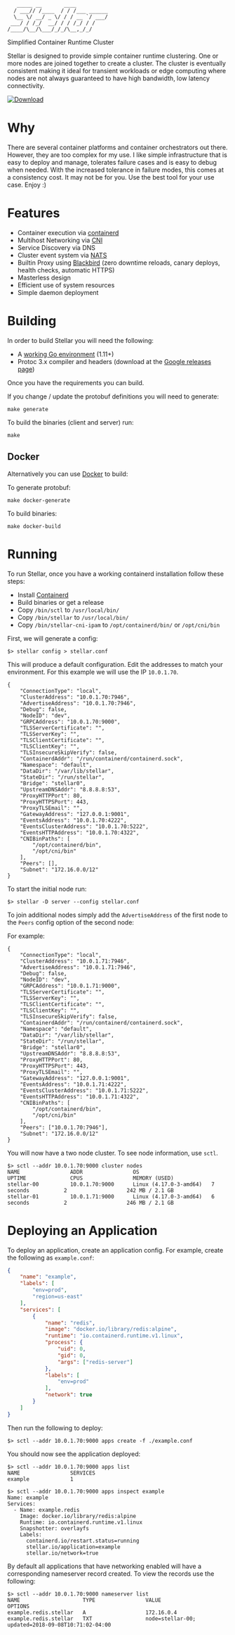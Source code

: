 ```
   _____ __       ____
  / ___// /____  / / /___ ______
  \__ \/ __/ _ \/ / / __ `/ ___/
 ___/ / /_/  __/ / / /_/ / /
/____/\__/\___/_/_/\__,_/_/

```

Simplified Container Runtime Cluster

Stellar is designed to provide simple container runtime clustering.  One
or more nodes are joined together to create a cluster.  The cluster
is eventually consistent making it ideal for transient workloads or edge
computing where nodes are not always guaranteed to have high bandwidth, low
latency connectivity.

[![Download](https://img.shields.io/badge/downloads-master-green.svg)](https://s3.us-east-2.amazonaws.com/stellar-release/latest/stellar-linux-amd64.tar.gz)

# Why
There are several container platforms and container orchestrators out there.
However, they are too complex for my use.  I like simple infrastructure that
is easy to deploy and manage, tolerates failure cases and is easy to debug
when needed.  With the increased tolerance in failure modes, this comes at
a consistency cost.  It may not be for you.  Use the best tool for your use
case.  Enjoy :)

# Features

- Container execution via [containerd](https://github.com/containerd/containerd)
- Multihost Networking via [CNI](https://github.com/containernetworking/cni)
- Service Discovery via DNS
- Cluster event system via [NATS](https://github.com/nats-io/gnatsd)
- Builtin Proxy using [Blackbird](https://github.com/ehazlett/blackbird) (zero downtime reloads, canary deploys, health checks, automatic HTTPS)
- Masterless design
- Efficient use of system resources
- Simple daemon deployment

# Building
In order to build Stellar you will need the following:

- A [working Go environment](https://golang.org/doc/code.html) (1.11+)
- Protoc 3.x compiler and headers (download at the [Google releases page](https://github.com/google/protobuf/releases))

Once you have the requirements you can build.

If you change / update the protobuf definitions you will need to generate:

`make generate`

To build the binaries (client and server) run:

`make`

## Docker
Alternatively you can use [Docker](https://www.docker.com) to build:

To generate protobuf:

`make docker-generate`

To build binaries:

`make docker-build`

# Running
To run Stellar, once you have a working containerd installation follow these steps:

- Install [Containerd](https://github.com/containerd/containerd#getting-started)
- Build binaries or get a release
- Copy `/bin/sctl` to `/usr/local/bin/`
- Copy `/bin/stellar` to `/usr/local/bin/`
- Copy `/bin/stellar-cni-ipam` to `/opt/containerd/bin/` or `/opt/cni/bin`

First, we will generate a config:

```
$> stellar config > stellar.conf
```

This will produce a default configuration.  Edit the addresses to match your environment.  For
this example we will use the IP `10.0.1.70`.

```
{
    "ConnectionType": "local",
    "ClusterAddress": "10.0.1.70:7946",
    "AdvertiseAddress": "10.0.1.70:7946",
    "Debug": false,
    "NodeID": "dev",
    "GRPCAddress": "10.0.1.70:9000",
    "TLSServerCertificate": "",
    "TLSServerKey": "",
    "TLSClientCertificate": "",
    "TLSClientKey": "",
    "TLSInsecureSkipVerify": false,
    "ContainerdAddr": "/run/containerd/containerd.sock",
    "Namespace": "default",
    "DataDir": "/var/lib/stellar",
    "StateDir": "/run/stellar",
    "Bridge": "stellar0",
    "UpstreamDNSAddr": "8.8.8.8:53",
    "ProxyHTTPPort": 80,
    "ProxyHTTPSPort": 443,
    "ProxyTLSEmail": "",
    "GatewayAddress": "127.0.0.1:9001",
    "EventsAddress": "10.0.1.70:4222",
    "EventsClusterAddress": "10.0.1.70:5222",
    "EventsHTTPAddress": "10.0.1.70:4322",
    "CNIBinPaths": [
        "/opt/containerd/bin",
        "/opt/cni/bin"
    ],
    "Peers": [],
    "Subnet": "172.16.0.0/12"
}
```

To start the initial node run:

```
$> stellar -D server --config stellar.conf
```

To join additional nodes simply add the `AdvertiseAddress` of the first node to the `Peers`
config option of the second node:

For example:

```
{
    "ConnectionType": "local",
    "ClusterAddress": "10.0.1.71:7946",
    "AdvertiseAddress": "10.0.1.71:7946",
    "Debug": false,
    "NodeID": "dev",
    "GRPCAddress": "10.0.1.71:9000",
    "TLSServerCertificate": "",
    "TLSServerKey": "",
    "TLSClientCertificate": "",
    "TLSClientKey": "",
    "TLSInsecureSkipVerify": false,
    "ContainerdAddr": "/run/containerd/containerd.sock",
    "Namespace": "default",
    "DataDir": "/var/lib/stellar",
    "StateDir": "/run/stellar",
    "Bridge": "stellar0",
    "UpstreamDNSAddr": "8.8.8.8:53",
    "ProxyHTTPPort": 80,
    "ProxyHTTPSPort": 443,
    "ProxyTLSEmail": "",
    "GatewayAddress": "127.0.0.1:9001",
    "EventsAddress": "10.0.1.71:4222",
    "EventsClusterAddress": "10.0.1.71:5222",
    "EventsHTTPAddress": "10.0.1.71:4322",
    "CNIBinPaths": [
        "/opt/containerd/bin",
        "/opt/cni/bin"
    ],
    "Peers": ["10.0.1.70:7946"],
    "Subnet": "172.16.0.0/12"
}
```

You will now have a two node cluster.  To see node information, use `sctl`.

```
$> sctl --addr 10.0.1.70:9000 cluster nodes
NAME                ADDR                OS                       UPTIME              CPUS                MEMORY (USED)
stellar-00          10.0.1.70:9000      Linux (4.17.0-3-amd64)   7 seconds           2                   242 MB / 2.1 GB
stellar-01          10.0.1.71:9000      Linux (4.17.0-3-amd64)   6 seconds           2                   246 MB / 2.1 GB
```

# Deploying an Application
To deploy an application, create an application config.  For example, create the following as `example.conf`:

```json
{
    "name": "example",
    "labels": [
        "env=prod",
        "region=us-east"
    ],
    "services": [
        {
            "name": "redis",
            "image": "docker.io/library/redis:alpine",
            "runtime": "io.containerd.runtime.v1.linux",
            "process": {
                "uid": 0,
                "gid": 0,
                "args": ["redis-server"]
            },
            "labels": [
                "env=prod"
            ],
            "network": true
        }
    ]
}

```

Then run the following to deploy:

```
$> sctl --addr 10.0.1.70:9000 apps create -f ./example.conf
```

You should now see the application deployed:

```
$> sctl --addr 10.0.1.70:9000 apps list
NAME                SERVICES
example             1

$> sctl --addr 10.0.1.70:9000 apps inspect example
Name: example
Services:
  - Name: example.redis
    Image: docker.io/library/redis:alpine
    Runtime: io.containerd.runtime.v1.linux
    Snapshotter: overlayfs
    Labels:
      containerd.io/restart.status=running
      stellar.io/application=example
      stellar.io/network=true

```

By default all applications that have networking enabled will have a corresponding nameserver record
created.  To view the records use the following:

```
$> sctl --addr 10.0.1.70:9000 nameserver list
NAME                    TYPE                VALUE                                            OPTIONS
example.redis.stellar   A                   172.16.0.4
example.redis.stellar   TXT                 node=stellar-00; updated=2018-09-08T10:71:02-04:00
```
